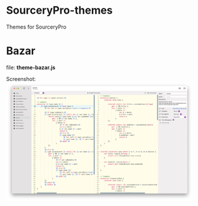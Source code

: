 # SourceryPro-themes

Themes for SourceryPro

# Bazar

file: **theme-bazar.js**

Screenshot: 
![Bazar, ace editor theme, preview](bazar.png)